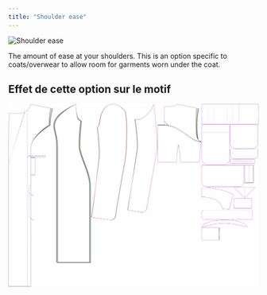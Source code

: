 ```yaml
---
title: "Shoulder ease"
---
```


![Shoulder ease](./shoulderease.svg)

The amount of ease at your shoulders. This is an option specific to coats/overwear to allow room for garments worn under the coat.

## Effet de cette option sur le motif

![This image shows the effect of this option by superimposing several variants that have a different value for this option](carlita_shoulderease_sample.svg "Effect of this option on the pattern")
